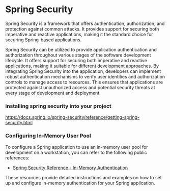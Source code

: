# Spring Security
Spring Security is a framework that offers authentication, authorization, and protection against common attacks. It provides support for securing both imperative and reactive applications, making it the standard choice for securing Spring-based applications.

Spring Security can be utilized to provide application authentication and authorization throughout various stages of the software development lifecycle. It offers support for securing both imperative and reactive applications, making it suitable for different development approaches. By integrating Spring Security into the application, developers can implement robust authentication mechanisms to verify user identities and authorization controls to manage access to resources. This ensures that applications are protected against unauthorized access and potential security threats at every stage of development and deployment.

### installing spring security into your project
https://docs.spring.io/spring-security/reference/getting-spring-security.html

### Configuring In-Memory User Pool

To configure a Spring application to use an in-memory user pool for development on a workstation, you can refer to the following public references:

- [Spring Security Reference - In-Memory Authentication](https://docs.spring.io/spring-security/reference/servlet/authentication/passwords/in-memory.html)

These resources provide detailed instructions and examples on how to set up and configure in-memory authentication for your Spring application.
